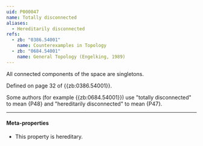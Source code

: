 ```yaml
---
uid: P000047
name: Totally disconnected
aliases:
  - Hereditarily disconnected
refs:
  - zb: "0386.54001"
    name: Counterexamples in Topology
  - zb: "0684.54001"
    name: General Topology (Engelking, 1989)
---
```


All connected components of the space are singletons.

Defined on page 32 of {{zb:0386.54001}}.

Some authors (for example {{zb:0684.54001}}) use "totally disconnected" to mean {P48} and "hereditarily disconnected" to mean {P47}.

----
#### Meta-properties

- This property is hereditary.
